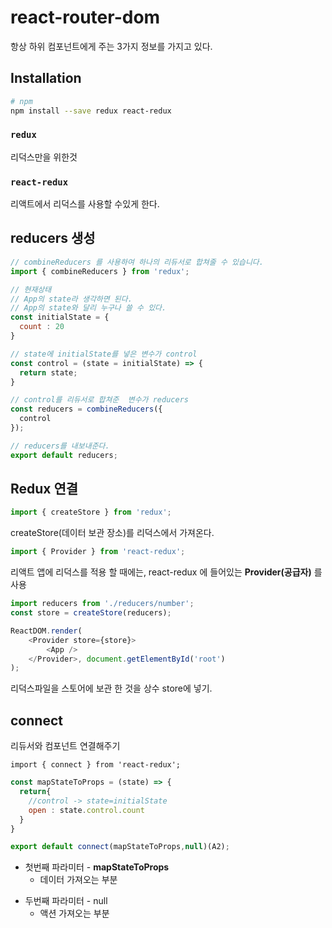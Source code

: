 # react-router-dom

항상 하위 컴포넌트에게 주는 3가지 정보를 가지고 있다.


## Installation

```sh
# npm
npm install --save redux react-redux
```

### `redux`
리덕스만을 위한것

### `react-redux`

리액트에서 리덕스를 사용할 수있게 한다.

## reducers 생성

```javascript
// combineReducers 를 사용하여 하나의 리듀서로 합쳐줄 수 있습니다. 					
import { combineReducers } from 'redux';					

// 현재상태		
// App의 state라 생각하면 된다.		
// App의 state와 달리 누구나 쓸 수 있다.		
const initialState = {		 
  count : 20			        
}			                     

// state에 initialState를 넣은 변수가 control
const control = (state = initialState) => {
  return state;					
}					

// control를 리듀서로 합쳐준  변수가 reducers
const reducers = combineReducers({					
  control					
});					

// reducers를 내보내준다.
export default reducers;					
```

## Redux 연결

```javascript
import { createStore } from 'redux';
```

createStore(데이터 보관 장소)를 리덕스에서 가져온다.


```javascript
import { Provider } from 'react-redux';
```

리액트 앱에 리덕스를 적용 할 때에는, react-redux 에 들어있는 **Provider(공급자)** 를 사용


```javascript
import reducers from './reducers/number';
const store = createStore(reducers);

ReactDOM.render(
	<Provider store={store}>
		<App />
	</Provider>, document.getElementById('root')
);
```

리덕스파일을 스토어에 보관 한 것을 상수 store에 넣기.

## connect

리듀서와 컴포넌트 연결해주기

`import { connect } from 'react-redux';`

```javascript
const mapStateToProps = (state) => {					
  return{					
	//control -> state=initialState
  	open : state.control.count				
  }					
}					
```					

```javascript			
export default connect(mapStateToProps,null)(A2);
```
* 첫번째 파라미터 - **mapStateToProps**
  * 데이터 가져오는 부분

+ 두번째 파라미터 - null
  + 액션 가져오는 부분
